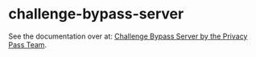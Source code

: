 # challenge-bypass-server

See the documentation over at: [Challenge Bypass Server by the Privacy Pass Team](https://github.com/privacypass/challenge-bypass-server).

